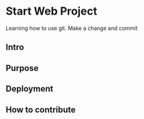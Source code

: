 # Start Web Project
Learning how to use git. Make a change and commit

## Intro

## Purpose

## Deployment

## How to contribute